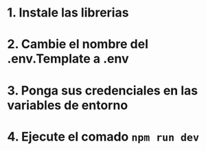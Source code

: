 # 1. Instale las librerias
# 2. Cambie el nombre del .env.Template a .env
# 3. Ponga sus credenciales en las variables de entorno 
# 4. Ejecute el comado `npm run dev`
